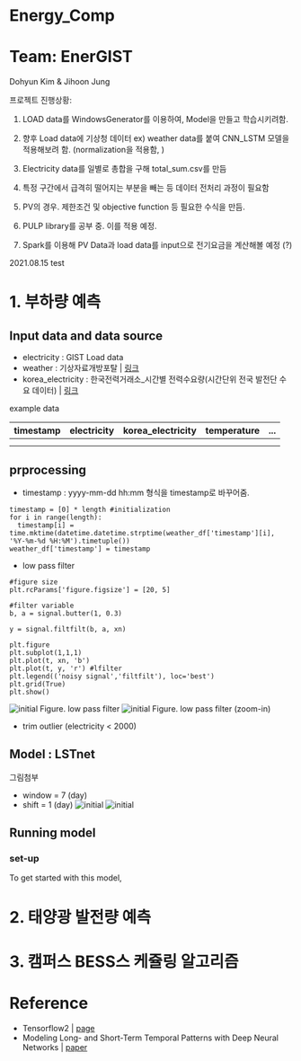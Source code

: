 # Energy_Comp

# Team: EnerGIST

Dohyun Kim & Jihoon Jung

프로젝트 진행상황:

1. LOAD data를 WindowsGenerator를 이용하여, Model을 만들고 학습시키려함. 
2. 향후 Load data에 기상청 데이터 ex) weather data를 붙여 CNN_LSTM 모델을 적용해보려 함. (normalization을 적용함, )
3. Electricity data를 일별로 총합을 구해 total_sum.csv를 만듬
4. 특정 구간에서 급격히 떨어지는 부분을 빼는 등 데이터 전처리 과정이 필요함

5. PV의 경우. 제한조건 및 objective function 등 필요한 수식을 만듬.
6. PULP library를 공부 중. 이를 적용 예정.
7. Spark를 이용해 PV Data과 load data를 input으로 전기요금을 계산해볼 예정 (?)


2021.08.15 test
# 1. 부하량 예측
## Input data and data source
- electricity : GIST Load data
- weather : 기상자료개방포탈 | [링크](https://data.kma.go.kr/cmmn/main.do)
- korea_electricity : 한국전력거래소_시간별 전력수요량(시간단위 전국 발전단 수요 데이터) | [링크](https://www.data.go.kr/data/15065266/fileData.do)

example data

timestamp | electricity | korea_electricity | temperature | ...
---- | ---- | ---- | ----| ---
| | | |
| | | |


## prprocessing
- timestamp : yyyy-mm-dd hh:mm 형식을 timestamp로 바꾸어줌.  
```
timestamp = [0] * length #initialization
for i in range(length):
  timestamp[i] = time.mktime(datetime.datetime.strptime(weather_df['timestamp'][i], '%Y-%m-%d %H:%M').timetuple())
weather_df['timestamp'] = timestamp
```
- low pass filter
```
#figure size
plt.rcParams['figure.figsize'] = [20, 5]

#filter variable
b, a = signal.butter(1, 0.3)

y = signal.filtfilt(b, a, xn)

plt.figure
plt.subplot(1,1,1)
plt.plot(t, xn, 'b')
plt.plot(t, y, 'r') #lfilter
plt.legend(('noisy signal','filtfilt'), loc='best')
plt.grid(True)
plt.show()

```

![initial](https://user-images.githubusercontent.com/48517782/129563138-da10c8de-fbe1-4f1c-8f03-619c550a1d46.png)
Figure. low pass filter
![initial](https://user-images.githubusercontent.com/48517782/129563078-0ad0ce38-fef3-47cf-908c-47793ddec420.png)
Figure. low pass filter (zoom-in)
- trim outlier (electricity < 2000)

## Model : LSTnet 
그림첨부
- window = 7 (day) 
- shift = 1 (day)
![initial](https://www.researchgate.net/publication/350511416/figure/fig1/AS:1007244028174337@1617157098300/LSTM-sliding-window-prediction-principle.png)
![initial](https://user-images.githubusercontent.com/48517782/129564609-c47ab851-235b-491d-a781-6c64ab6280c7.png)

## Running model

### set-up
To get started with this model, 


# 2. 태양광 발전량 예측


# 3. 캠퍼스 BESS스 케쥴링 알고리즘


# Reference
- Tensorflow2 | [page](https://www.tensorflow.org/tutorials/structured_data/time_series?hl=ko)
- Modeling Long- and Short-Term Temporal Patterns with Deep Neural Networks | [paper](https://arxiv.org/abs/1703.07015)
